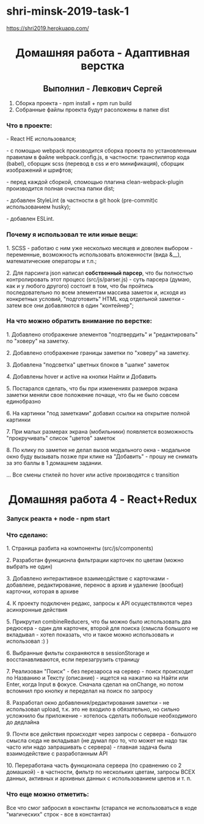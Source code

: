 # shri-minsk-2019-task-1

https://shri2019.herokuapp.com/

<h1 align="center">Домашняя работа - Адаптивная верстка</h1>
<h2 align="center">Выполнил - Левкович Сергей</h2>

1. Сборка проекта - npm install + npm run build
2. Собранные файлы проекта будут расоложены в папке dist

<h3>Что в проекте:</h3>
<p>- React НЕ использовался;</p>
<p>- с помощью webpack производится сборка проекта по установленным правилам в файле webpack.config.js, в частности: транспилятор кода (babel), сборщик scss (перевод в css и его минификация), сборщик изображений и шрифтов;</p>
<p>- перед каждой сборкой, спомощью плагина clean-webpack-plugin производится полная очистка папки dist;</p>
<p>- добавлен StyleLint (в частности в git hook (pre-commit)с использованием husky);</p>
<p>- добавлен ESLint.</p>

<h3>Почему я использовал те или иные вещи:</h3>
<p>1. SCSS - работаю с ним уже несколько месяцев и доволен выбором - переменные, возможность использовать вложенности (вида &__), математические операторы и т.п.;</p>
<p>2. Для парсинга json написал <b>собственный парсер</b>, что бы полностью контролировать этот процесс (src/js/parser.js) - суть парсера (думаю, как и у любого другого) состоит в том, что бы пройтись последовательно по всем элементам массива заметок и, исходя из конкретных условий, "подготовить" HTML код отдельной заметки - затем все они добавляются в один "контейнер";</p>
<p></p>

<h3>На что можно обратить внимание по верстке:</h3>
<p>1. Добавлено отображение элементов "подтвердить" и "редактировать" по "ховеру" на заметку.</p>
<p>2. Добавлено отображение границы заметки по "ховеру" на заметку.</p>
<p>3. Добавлена "подсветка" цветных блоков в "шапке" заметок</p>
<p>4. Добавлены hover и active на кнопки Найти и Добавить</p>
<p>5. Постарался сделать, что бы при изменениях размеров экрана заметки меняли свое положение почаще, что бы не было совсем единобразно</p>
<p>6. На картинки "под заметками" добавил ссылки на открытие полной картинки</p>
<p>7. При малых размерах экрана (мобильники) появляется возможность "прокручивать" список "цветов" заметок
<p>8. По клику по заметке не делал вызов модального окна - модальное окно буду вызывать позже при клике на "Добавить" - прошу не снимать за это баллы в 1 домашнем задании.</p>
<p>... Все смены стилей по hover или active производятся с transition</p>


<h1 align="center">Домашняя работа 4 - React+Redux</h1>
<h3>Запуск реакта + node - npm start</h3>
<h3>Что сделано:</h3>
<p>1. Страница разбита на компоненты (src/js/components)</p>
<p>2. Разработан функционла фильтрации карточек по цветам (можно выбрать не один)</p>
<p>3. Добавлено интерактивное взаимеодйствие с карточками - добавлеие, редактирование, перенос в архив и удаление (вообще) карточки, которая в архиве</p>
<p>4. К проекту подключен редакс, запросы к API осуществляются через асинхронные действия</p>
<p>5. Прикрутил combineReducers, что бы можно было использовать два редюсера - один для карточек, второй для поиска (смысла большого не вкладывал - хотел показать, что и такое можно использовать и использовал :) )</p>
<p>6. Выбранные фильты сохраняются в sessionStorage и восстанавливаются, если перезагрузить страницу</p>
<p>7. Реализован "Поиск" - без перезароса на сервер - поиск происходит по Названию и Тексту (описание) - ищется на нажатию на Найти или Enter, когда Input в фокусе. Сначала сделал на onChange, но потом вспомнил про кнопку и переделал на поиск по запросу</p>
<p>8. Разработал окно добавления/редактирования заметки - не использовал upload, т.к. это не входило в обязательно, но сильно усложнило бы приложение - хотелось сделать побольше необходимого до дедлайна</p>
<p>9. Почти все действия происходят через запросы с сервера - большого смысла сюда не вкладывал (не думал про то, что может не надо так часто или надо запрашивать с сервера) - главная задача была взаимодействие с разработанным API</p>
<p>10. Переработана часть функционала сервера (по сравнению со 2 домашкой) - в частности, фильтр по нескольких цветам, запросы ВСЕХ данных, активных и архивных данных с использованием цветов и т. п.</p>

<h3>Что еще можно отметить:</h3>
<p>Все что смог забросил в константы (старался не использоваться в коде "магических" строк - все в константах)</p>
